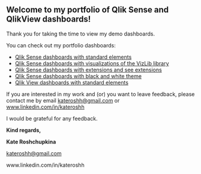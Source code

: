 <h2>Welcome to my portfolio of Qlik Sense and QlikView dashboards!</h2>

Thank you for taking the time to view my demo dashboards.

You can check out my portfolio dashboards:
<ul>
  <li>
     <a href="https://github.com/kateroshh/Qlik/tree/main/Qlik%20Sense/Standard%20elements" target = "_blank">
        Qlik Sense dashboards with standard elements
     </a>
  </li>
  <li>
     <a href="https://github.com/kateroshh/Qlik/tree/main/Qlik%20Sense/VizLib%20library" target = "_blank">
        Qlik Sense dashboards with visualizations of the VizLib library
     </a>
  </li>
  <li>
     <a href="https://github.com/kateroshh/Qlik/tree/main/Qlik%20Sense/Extensions" target = "_blank">
        Qlik Sense dashboards with extensions and see extensions
     </a>
  </li>
  <li>
     <a href="https://github.com/kateroshh/Qlik/tree/main/Qlik%20Sense/Theme" target = "_blank">
        Qlik Sense dashboards with black and white theme
     </a>
  </li>
  <li>
     <a href="https://github.com/kateroshh/Qlik/tree/main/Qlik%20View" target = "_blank">
        Qlik View dashboards with standard elements
     </a>
  </li>
</ul>

If you are interested in my work and (or) you want to leave feedback, please contact me by email <a href = "mailto:kateroshh@gmail.com">kateroshh@gmail.com</a> or  www.linkedin.com/in/kateroshh

I would be grateful for any feedback.


<p><b>Kind regards,</b></p>
<p><b>Kate Roshchupkina</b></p>
<p><a href = "mailto:kateroshh@gmail.com">kateroshh@gmail.com</a></p>
<p>www.linkedin.com/in/kateroshh</p>
